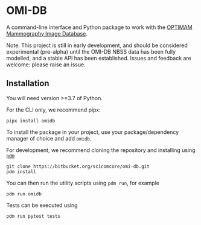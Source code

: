 # OMI-DB

A command-line interface and Python package to work with the [OPTIMAM Mammography Image Database](https://medphys.royalsurrey.nhs.uk/omidb/).


Note: This project is still in early development, and should be considered experimental (pre-alpha) until the OMI-DB NBSS data has been fully modelled, and a stable API has been established. Issues and feedback are welcome: please raise an issue.

## Installation

You will need version >=3.7 of Python.

For the CLI only, we recommend pipx:

```shell 
pipx install omidb
```

To install the package in your project, use your package/dependency manager of choice and add `omidb`.


For development, we recommend cloning the repository and installing using [`pdm`](https://pdm.fming.dev/latest/)

```shell
git clone https://bitbucket.org/scicomcore/omi-db.git
pdm install
````

You can then run the utility scripts using `pdm run`, for example

```shell
pdm run omidb
```

Tests can be executed using

```shell
pdm run pytest tests
```
